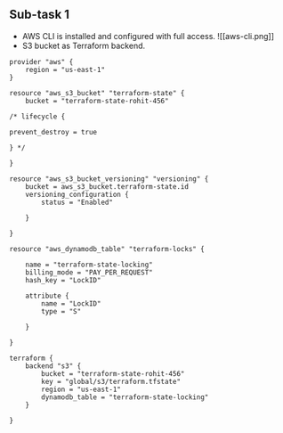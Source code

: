 ## Sub-task 1

- AWS CLI is installed and configured with full access.
![[aws-cli.png]]
- S3 bucket as Terraform backend.

```
provider "aws" {
	region = "us-east-1"
}

resource "aws_s3_bucket" "terraform-state" {
	bucket = "terraform-state-rohit-456"
	
/* lifecycle {

prevent_destroy = true

} */

}

resource "aws_s3_bucket_versioning" "versioning" {
	bucket = aws_s3_bucket.terraform-state.id
	versioning_configuration {
		status = "Enabled"

	}

}

resource "aws_dynamodb_table" "terraform-locks" {

	name = "terraform-state-locking"
	billing_mode = "PAY_PER_REQUEST"
	hash_key = "LockID"

	attribute {
		name = "LockID"
		type = "S"

	}

}

terraform {
	backend "s3" {
		bucket = "terraform-state-rohit-456"
		key = "global/s3/terraform.tfstate"
		region = "us-east-1"
		dynamodb_table = "terraform-state-locking"
	}

}
```

